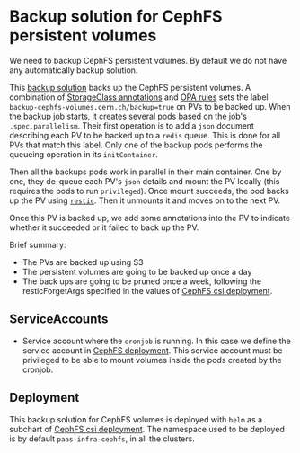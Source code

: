 # Backup solution for CephFS persistent volumes

We need to backup CephFS persistent volumes. By default we do not have any automatically backup solution.

This [backup solution](https://gitlab.cern.ch/paas-tools/storage/backup-cephfs-volumes) backs up the CephFS persistent volumes.
A combination of [StorageClass annotations](https://gitlab.cern.ch/paas-tools/infrastructure/cephfs-csi-deployment/blob/master/chart/templates/cephfs-storageclass.yaml)
and 
[OPA rules](https://gitlab.cern.ch/paas-tools/infrastructure/openpolicyagent/merge_requests/4) sets
the label `backup-cephfs-volumes.cern.ch/backup=true` on PVs to be backed up.
When the backup job starts, it creates several pods based on the job's `.spec.parallelism`. Their first operation is to add a `json` document describing each PV to be backed up
to a `redis` queue. This is done for all PVs that match this label.
Only one of the backup pods performs the queueing operation in its `initContainer`.

Then all the backups pods work in parallel in their main container. One by one, they de-queue each PV's `json` details and mount the PV locally (this requires the pods to run `privileged`). Once mount succeeds,
the pod backs up the PV using [`restic`](https://restic.net/). Then it unmounts it and moves on to the next PV.

Once this PV is backed up, we add some annotations into the PV to indicate whether it succeeded or it failed to back up the PV.

Brief summary:

- The PVs are backed up using S3
- The persistent volumes are going to be backed up once a day
- The back ups are going to be pruned once a week, following the resticForgetArgs specified in the values of
[CephFS csi deployment](https://gitlab.cern.ch/paas-tools/infrastructure/cephfs-csi-deployment).

## ServiceAccounts

- Service account where the `cronjob` is running. In this case we define the service account in [CephFS deployment](https://gitlab.cern.ch/paas-tools/infrastructure/cephfs-csi-deployment).
  This service account must be privileged to be able to mount volumes inside the pods created by the cronjob.

## Deployment

This backup solution for CephFS volumes is deployed with `helm` as a subchart of [CephFS csi deployment](https://gitlab.cern.ch/paas-tools/infrastructure/cephfs-csi-deployment).
The namespace used to be deployed is by default `paas-infra-cephfs`, in all the clusters.
